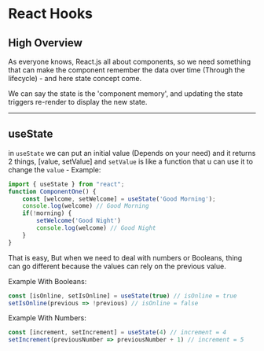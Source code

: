 # React Hooks

## High Overview

As everyone knows, React.js all about components, so we need something that can make the component remember the data over time (Through the lifecycle) - and here state concept come.

We can say the state is the 'component memory', and updating the state triggers re-render to display the new state.

---

## useState

in `useState` we can put an initial value (Depends on your need) and it returns 2 things, [value, setValue] and `setValue` is like a function that u can use it to change the `value` - Example:

```jsx
import { useState } from "react";
function ComponentOne() {
    const [welcome, setWelcome] = useState('Good Morning');
    console.log(welcome) // Good Morning
    if(!morning) {
        setWelcome('Good Night')
    	console.log(welcome) // Good Night
    }
}
```

That is easy, But when we need to deal with numbers or Booleans, thing can go different because the values can rely on the previous value.

Example With Booleans:

```jsx
const [isOnline, setIsOnline] = useState(true) // isOnline = true
setIsOnline(previous => !previous) // isOnline = false
```

Example With Numbers:

```jsx
const [increment, setIncrement] = useState(4) // increment = 4
setIncrement(previousNumber => previousNumber + 1) // increment = 5
```



































